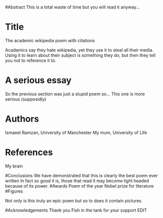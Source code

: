 #Abstract
This is a total waste of time but you will read it anyway...
# Title 

The academic wikipedia poem with citations

Acadamics say they hate wikipedia, 
yet they use it to steal all their media.
Using it to learn about their subject is something they do,
but then they tell you not to reference it to.

# A serious essay

So the previous section was just a stupid poem so... 
This one is more serious (supposidly)
# Authors


Ismaeel Ramzan, University of Manchester
My mum, University of Life


# References

My brain

#Conclusions
We have demonstrated that this is clearly the best poem ever written 
In fact so good it is, those that read it may become light headed because of its power.
#Awards
Poem of the year
Nobel prize for literature
#Figures

Not only is this truly an epic poem but so to does it contain pictures.

#Acknowledgements
Thank you Fish in the tank for your support EDIT